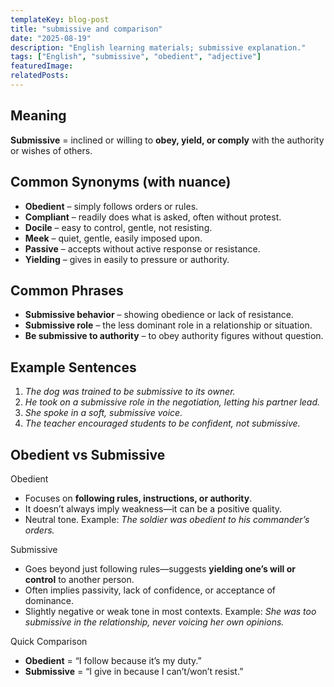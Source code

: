 ```yaml
---
templateKey: blog-post
title: "submissive and comparison"
date: "2025-08-19"
description: "English learning materials; submissive explanation."
tags: ["English", "submissive", "obedient", "adjective"]
featuredImage:
relatedPosts:
---
```


## Meaning

**Submissive** = inclined or willing to **obey, yield, or comply** with the authority or wishes of others.

## Common Synonyms (with nuance)

- **Obedient** – simply follows orders or rules.
- **Compliant** – readily does what is asked, often without protest.
- **Docile** – easy to control, gentle, not resisting.
- **Meek** – quiet, gentle, easily imposed upon.
- **Passive** – accepts without active response or resistance.
- **Yielding** – gives in easily to pressure or authority.

## Common Phrases

- **Submissive behavior** – showing obedience or lack of resistance.
- **Submissive role** – the less dominant role in a relationship or situation.
- **Be submissive to authority** – to obey authority figures without question.

## Example Sentences

1. _The dog was trained to be submissive to its owner._
2. _He took on a submissive role in the negotiation, letting his partner lead._
3. _She spoke in a soft, submissive voice._
4. _The teacher encouraged students to be confident, not submissive._

## **Obedient vs Submissive**

Obedient

- Focuses on **following rules, instructions, or authority**.
- It doesn’t always imply weakness—it can be a positive quality.
- Neutral tone.
  Example: _The soldier was obedient to his commander’s orders._

Submissive

- Goes beyond just following rules—suggests **yielding one’s will or control** to another person.
- Often implies passivity, lack of confidence, or acceptance of dominance.
- Slightly negative or weak tone in most contexts.
  Example: _She was too submissive in the relationship, never voicing her own opinions._

Quick Comparison

- **Obedient** = “I follow because it’s my duty.”
- **Submissive** = “I give in because I can’t/won’t resist.”
